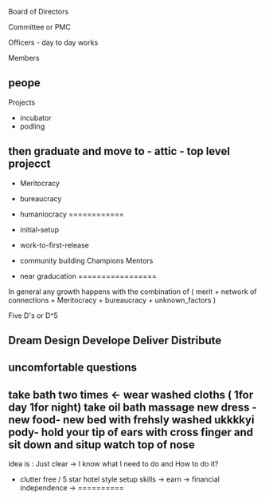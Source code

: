 Board of Directors

Committee or PMC

Officers - day to day works

Members

peope
------------

Projects
 - incubator
 - podling

then graduate and  move to 
    - attic
    - top level projecct
----------------
- Meritocracy
- bureaucracy
- humaniocracy
============

- initial-setup
- work-to-first-release 
- community building 
  Champions
  Mentors

- near graducation
=================

In general any growth happens  with the combination of ( merit + network of connections + Meritocracy + bureaucracy + unknown_factors )

Five D's or D^5

Dream
Design
Develope
Deliver
Distribute
-----------
uncomfortable questions
-----------
take bath two times <- wear washed cloths ( 1for day 1for night)
take oil bath
massage
new dress - new food- new bed with frehsly washed
ukkkkyi pody- hold your tip of ears with cross finger and sit down and situp
watch top of nose
---------
idea is : Just clear  -> I know what I need to do and How to do it? 
 - clutter free / 5 star hotel style setup
skills -> earn -> financial independence ->
==========


